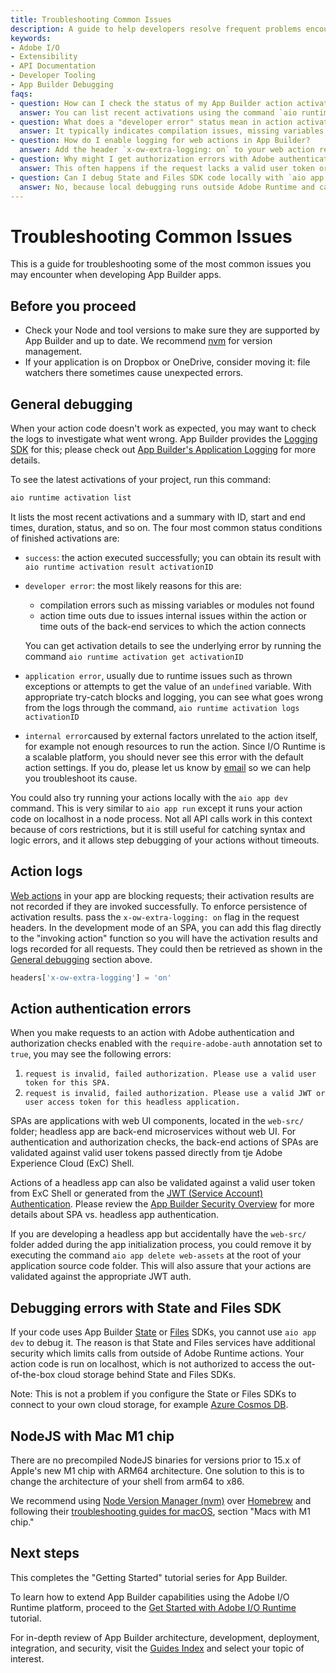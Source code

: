 ```yaml
---
title: Troubleshooting Common Issues
description: A guide to help developers resolve frequent problems encountered when building with App Builder, covering debugging, authentication, and environment setup.
keywords:
- Adobe I/O
- Extensibility
- API Documentation
- Developer Tooling
- App Builder Debugging
faqs:
- question: How can I check the status of my App Builder action activations?
  answer: You can list recent activations using the command `aio runtime activation list`, which shows details like ID, start/end time, duration, and status.
- question: What does a "developer error" status mean in action activations?
  answer: It typically indicates compilation issues, missing variables, or action timeouts caused by internal failures or backend service delays.
- question: How do I enable logging for web actions in App Builder?
  answer: Add the header `x-ow-extra-logging: on` to your web action requests to persist activation results and logs for troubleshooting.
- question: Why might I get authorization errors with Adobe authentication in my actions?
  answer: This often happens if the request lacks a valid user token or JWT; ensure correct token usage based on whether your app is SPA or headless.
- question: Can I debug State and Files SDK code locally with `aio app dev`?
  answer: No, because local debugging runs outside Adobe Runtime and cannot access secure cloud storage used by these SDKs unless configured with external storage like Azure Cosmos DB.
---
```

# Troubleshooting Common Issues

This is a guide for troubleshooting some of the most common issues you may encounter when developing App Builder apps.

## Before you proceed

- Check your Node and tool versions to make sure they are supported by App Builder and up to date. We recommend [nvm](https://github.com/nvm-sh/nvm/blob/master/README.md) for version management.
- If your application is on Dropbox or OneDrive, consider moving it: file watchers there sometimes cause unexpected errors.

## General debugging

When your action code doesn't work as expected, you may want to check the logs to investigate what went wrong. App Builder provides the [Logging SDK](https://github.com/adobe/aio-lib-core-logging) for this; please check out [App Builder's Application Logging](../guides/application_logging.md) for more details.

To see the latest activations of your project, run this command:

```bash
aio runtime activation list
```

It lists the most recent activations and a summary with ID, start and end times, duration, status, and so on. The four most common status conditions of finished activations are:

* `success`: the action executed successfully; you can obtain its result with `aio runtime activation result activationID`

* `developer error`: the most likely reasons for this are:
  
  * compilation errors such as missing variables or modules not found
  * action time outs due to issues internal issues within the action or time outs of the back-end services to which the action connects
  
  You can get activation details to see the underlying error by running the command `aio runtime activation get activationID`

* `application error`, usually due to runtime issues such as thrown exceptions or attempts to get the value of an `undefined` variable. With appropriate try-catch blocks and logging, you can see what goes wrong from the logs through the command, `aio runtime activation logs activationID`

* `internal error`caused by external factors unrelated to the action itself, for example not enough resources to run the action. Since I/O Runtime is a scalable platform, you should never see this error with the default action settings. If you do, please let us know by [email](mailto:iodev@adobe.com) so we can help you troubleshoot its cause.

You could also try running your actions locally with the `aio app dev` command.  This is very similar to `aio app run` except it runs your action code on localhost in a node process.  Not all API calls work in this context because of cors restrictions, but it is still useful for catching syntax and logic errors, and it allows step debugging of your actions without timeouts.

## Action logs

[Web actions](../../guides/runtime_guides/creating-actions.md#invoking-web-actions) in your app are blocking requests; their activation results are not recorded if they are invoked successfully. To enforce persistence of activation results. pass the `x-ow-extra-logging: on` flag in the request headers. In the development mode of an SPA, you can add this flag directly to the "invoking action" function so you will have the activation results and logs recorded for all requests. They could then be retrieved as shown in the [General debugging](#general-debugging) section above.

```javascript
headers['x-ow-extra-logging'] = 'on'
```

## Action authentication errors

When you make requests to an action with Adobe authentication and authorization checks enabled with the `require-adobe-auth` annotation set to `true`, you may see the following errors:

1. `request is invalid, failed authorization. Please use a valid user token for this SPA.`
2. `request is invalid, failed authorization. Please use a valid JWT or user access token for this headless application.`

SPAs are applications with web UI components, located in the `web-src/` folder; headless app are back-end microservices without web UI.
For authentication and authorization checks, the back-end actions of SPAs are validated against valid user tokens  passed directly from tje Adobe Experience Cloud (ExC) Shell.

Actions of a headless app can also be validated against a valid user token from ExC Shell or generated from the [JWT (Service Account) Authentication](https://developer.adobe.com/developer-console/docs/guides/authentication/ServerToServerAuthentication/#service-account-jwt-credential-deprecated). Please review the [App Builder Security Overview](../../guides/app_builder_guides/security/index.md) for more details about SPA vs. headless app authentication.

If you are developing a headless app but accidentally have the `web-src/` folder added during the app initialization process, you could remove it by executing the command `aio app delete web-assets` at the root of your application source code folder. This will also assure that your actions are validated against the appropriate JWT auth.

## Debugging errors with State and Files SDK

If your code uses App Builder [State](https://github.com/adobe/aio-lib-state) or [Files](https://github.com/adobe/aio-lib-files) SDKs, you cannot use `aio app dev` to debug it. The reason is that State and Files services have additional security which limits calls from outside of Adobe Runtime actions. Your action code is run on localhost, which is not authorized to access the out-of-the-box cloud storage behind State and Files SDKs.

Note: This is not a problem if you configure the State or Files SDKs to connect to your own cloud storage, for example [Azure Cosmos DB](https://azure.microsoft.com/en-us/products/cosmos-db/).

## NodeJS with Mac M1 chip

There are no precompiled NodeJS binaries for versions prior to 15.x of Apple's new M1 chip with ARM64 architecture. One solution to this is to change the architecture of your shell from arm64 to x86.

We recommend using [Node Version Manager (nvm)](https://github.com/nvm-sh/nvm) over [Homebrew](https://brew.sh/) and following their [troubleshooting guides for macOS](https://github.com/nvm-sh/nvm#macos-troubleshooting), section "Macs with M1 chip."

## Next steps

This completes the "Getting Started" tutorial series for App Builder. 

To learn how to extend App Builder capabilities using the Adobe I/O Runtime platform, proceed to the [Get Started with Adobe I/O Runtime](../runtime_getting_started/index.md) tutorial.

For in-depth review of App Builder architecture, development, deployment, integration, and security, visit the [Guides Index](../../guides/index.md) and select your topic of interest.
